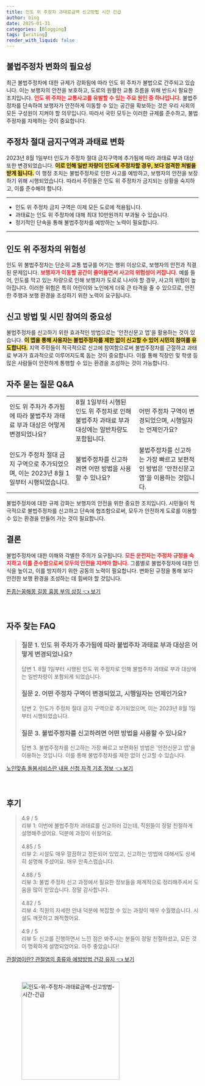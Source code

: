```yaml
---
title: 인도 위 주정차 과태료금액 신고방법 시간 긴급
author: bing
date: 2025-01-31
categories: [Blogging]
tags: [writing]
render_with_liquid: false
---
```



<h2 id='불법주정차 변화의 필요성'>불법주정차 변화의 필요성</h2>

<p>최근 불법주정차에 대한 규제가 강화됨에 따라 인도 위 주차가 불법으로 간주되고 있습니다. 이는 보행자의 안전을 보호하고, 도로의 원활한 교통 흐름을 위해 반드시 필요한 조치입니다. <b><span style="color: #ee2323;">인도 위 주차는 교통사고를 유발할 수 있는 주요 원인 중 하나입니다.</span></b> 불법주정차를 단속하여 보행자가 안전하게 이동할 수 있는 공간을 확보하는 것은 우리 사회의 모든 구성원이 지켜야 할 의무입니다. 따라서 국민 모두는 이러한 규제를 준수하고, 불법주정차를 자제하는 것이 중요합니다.</p>

<h2 id='주정차 절대 금지구역과 과태료 변화'>주정차 절대 금지구역과 과태료 변화</h2>

<p>2023년 8월 1일부터 인도가 주정차 절대 금지구역에 추가됨에 따라 과태료 부과 대상 또한 변경되었습니다. <b><span style="background-color: #ffe066;">이로 인해 일반 차량이 인도에 주정차할 경우, 보다 엄격한 처벌을 받게 됩니다.</span></b> 이 행정 조치는 불법주정차로 인한 사고를 예방하고, 보행자의 안전을 보장하기 위해 시행되었습니다. 따라서 주민들은 인도 위 주정차가 금지되는 상황을 숙지하고, 이를 준수해야 합니다.</p>

<hr />

<ul>
    <li>인도 위 주정차 금지 구역은 이제 모든 도로에 적용됩니다.</li>
    <li>과태료는 인도 위 주정차에 대해 최대 10만원까지 부과될 수 있습니다.</li>
    <li>정기적인 단속을 통해 불법주정차를 예방하는 노력이 필요합니다.</li>
</ul>

<hr />

<h2 id='인도 위 주정차의 위험성'>인도 위 주정차의 위험성</h2>

<p>인도 위 불법주정차는 단순히 교통 법규를 어기는 행위 이상으로, 보행자의 안전과 직결된 문제입니다. <b><span style="color: #ee2323;">보행자가 이동할 공간이 줄어들면서 사고의 위험성이 커집니다.</span></b> 예를 들어, 인도를 막고 있는 차량으로 인해 보행자가 도로로 나서야 할 경우, 사고의 위험이 높아집니다. 이러한 위험은 특히 어린이와 노인에게 더욱 큰 타격을 줄 수 있으므로, 안전한 주행과 보행 환경을 조성하기 위한 노력이 요구됩니다.</p>

<h2 id='신고 방법 및 시민 참여의 중요성'>신고 방법 및 시민 참여의 중요성</h2>

<p>불법주정차를 신고하기 위한 효과적인 방법으로는 '안전신문고 앱'을 활용하는 것이 있습니다. <b><span style="background-color: #ffe066;">이 앱을 통해 사용자는 불법주정차를 제한 없이 신고할 수 있어 시민의 참여를 유도합니다.</span></b> 지역 주민들이 적극적으로 신고에 참여함으로써 불법주정차를 근절하고 과태료 부과가 효과적으로 이루어지도록 돕는 것이 중요합니다. 이를 통해 직장인 및 학생 등 많은 사람들이 안전하게 통행할 수 있는 환경을 조성하는 것이 가능합니다.</p>

<h2 id='자주 묻는 질문 Q&A'>자주 묻는 질문 Q&A</h2>

<table>
    <tr>
        <td>인도 위 주차가 추가됨에 따라 불법주차 과태료 부과 대상은 어떻게 변경되었나요?</td>
        <td>8월 1일부터 시행된 인도 위 주정차로 인해 불법주차 과태료 부과 대상에는 일반차량도 포함됩니다.</td>
        <td>어떤 주정차 구역이 변경되었으며, 시행일자는 언제인가요?</td>
    </tr>
    <tr>
        <td>인도가 주정차 절대 금지 구역으로 추가되었으며, 이는 2023년 8월 1일부터 시행되었습니다.</td>
        <td>불법주정차를 신고하려면 어떤 방법을 사용할 수 있나요?</td>
        <td>불법주정차를 신고하는 가장 빠르고 보편적인 방법은 '안전신문고 앱'을 이용하는 것입니다.</td>
    </tr>
</table>

<p>불법주정차에 대한 규제 강화는 보행자의 안전을 위한 중요한 조치입니다. 시민들이 적극적으로 불법주정차를 신고하고 단속에 협조함으로써, 모두가 안전하게 도로를 이용할 수 있는 환경을 만들어 가는 것이 필요합니다.</p>

<h2 id='결론'>결론</h2>

<p>불법주정차에 대한 이해와 각별한 주의가 요구됩니다. <b><span style="color: #ee2323;">모든 운전자는 주정차 규정을 숙지하고 이를 준수함으로써 모두의 안전을 지켜야 합니다.</span></b> 그룹별로 불법주정차에 대한 인식을 높이고, 이를 방지하기 위한 공동의 노력이 필요합니다. 변화된 규정을 통해 보다 안전한 보행 환경을 조성하는 데 힘써야 할 것입니다.</p>


<p><a class="click-button" title="돈줍는꿈해몽 길몽 흉몽 부의 상징" href="https://adkhouse.github.io/posts/%EB%8F%88%EC%A4%8D%EB%8A%94%EA%BF%88%ED%95%B4%EB%AA%BD-%EA%B8%B8%EB%AA%BD-%ED%9D%89%EB%AA%BD-%EB%B6%80%EC%9D%98-%EC%83%81%EC%A7%95/" rel="dofollow">돈줍는꿈해몽 길몽 흉몽 부의 상징 👈 보기</a></p><br>
<h2 id='자주_찾는_FAQ'>자주 찾는 FAQ</h2>
<div itemscope="" itemtype="https://schema.org/FAQPage"> 
<blockquote> 
<div itemscope="" itemprop="mainEntity" itemtype="https://schema.org/Question"> 
<h3 itemprop="name">질문 1. 인도 위 주차가 추가됨에 따라 불법주차 과태료 부과 대상은 어떻게 변경되었나요?</h3> 
<div itemscope="" itemprop="acceptedAnswer" itemtype="https://schema.org/Answer"> 
<span itemprop="text"> 
<p>답변 1. 8월 1일부터 시행된 인도 위 주정차로 인해 불법주차 과태료 부과 대상에는 일반차량이 포함되게 되었습니다.</p> 
</span> 
</div> 
</div> 

<div itemscope="" itemprop="mainEntity" itemtype="https://schema.org/Question"> 
<h3 itemprop="name">질문 2. 어떤 주정차 구역이 변경되었고, 시행일자는 언제인가요?</h3> 
<div itemscope="" itemprop="acceptedAnswer" itemtype="https://schema.org/Answer"> 
<span itemprop="text"> 
<p>답변 2. 인도가 주정차 절대 금지 구역으로 추가되었으며, 이는 2023년 8월 1일부터 시행되었습니다.</p> 
</span> 
</div> 
</div> 

<div itemscope="" itemprop="mainEntity" itemtype="https://schema.org/Question"> 
<h3 itemprop="name">질문 3. 불법주정차를 신고하려면 어떤 방법을 사용할 수 있나요?</h3> 
<div itemscope="" itemprop="acceptedAnswer" itemtype="https://schema.org/Answer"> 
<span itemprop="text"> 
<p>답변 3. 불법주정차를 신고하는 가장 빠르고 보편화된 방법은 '안전신문고 앱'을 이용하는 것입니다. 이를 통해 불법주정차를 제한 없이 신고할 수 있습니다.</p> 
</span> 
</div> 
</div> 
</blockquote> 
</div>
<p><a class="click-button" title="노인맞춤 돌봄서비스란 내용 신청 자격 기초 정보" href="https://adkhouse.github.io/posts/%EB%85%B8%EC%9D%B8%EB%A7%9E%EC%B6%A4-%EB%8F%8C%EB%B4%84%EC%84%9C%EB%B9%84%EC%8A%A4%EB%9E%80-%EB%82%B4%EC%9A%A9-%EC%8B%A0%EC%B2%AD-%EC%9E%90%EA%B2%A9-%EA%B8%B0%EC%B4%88-%EC%A0%95%EB%B3%B4/" rel="dofollow">노인맞춤 돌봄서비스란 내용 신청 자격 기초 정보 👈 보기</a></p><br>
<h2 id='후기'>후기</h2>
<div itemscope itemtype="https://schema.org/Product">
  <blockquote>
  <div itemprop="review" itemscope itemtype="https://schema.org/Review">
      <div itemprop="reviewRating" itemscope itemtype="https://schema.org/Rating"> <span itemprop="ratingValue">4.9</span> / <span itemprop="bestRating">5</span> </div>
      <span itemprop="reviewBody">리뷰 1: 이번에 불법주정차 과태료를 신고하러 갔는데, 직원들이 정말 친절하게 설명해주셨어요. 덕분에 과정이 쉬웠어요.</span>
  </div>
  <br>
  <div itemprop="review" itemscope itemtype="https://schema.org/Review">
      <div itemprop="reviewRating" itemscope itemtype="https://schema.org/Rating"> <span itemprop="ratingValue">4.85</span> / <span itemprop="bestRating">5</span> </div>
      <span itemprop="reviewBody">리뷰 2: 시설도 매우 깔끔하고 정돈되어 있었고, 신고하는 방법에 대해서도 상세히 설명해 주셨어요. 매우 만족스럽습니다.</span>
  </div>
  <br>
  <div itemprop="review" itemscope itemtype="https://schema.org/Review">
      <div itemprop="reviewRating" itemscope itemtype="https://schema.org/Rating"> <span itemprop="ratingValue">4.88</span> / <span itemprop="bestRating">5</span> </div>
      <span itemprop="reviewBody">리뷰 3: 불법 주정차 신고 과정에서 필요한 정보들을 체계적으로 정리해주셔서 도움을 많이 받았습니다. 정말 감사합니다.</span>
  </div>
  <br>
  <div itemprop="review" itemscope itemtype="https://schema.org/Review">
      <div itemprop="reviewRating" itemscope itemtype="https://schema.org/Rating"> <span itemprop="ratingValue">4.82</span> / <span itemprop="bestRating">5</span> </div>
      <span itemprop="reviewBody">리뷰 4: 직원의 자세한 안내 덕분에 복잡할 수 있는 과정이 매우 수월했습니다. 시설도 깨끗하고 쾌적했어요.</span>
  </div>
  <br>
  <div itemprop="review" itemscope itemtype="https://schema.org/Review">
      <div itemprop="reviewRating" itemscope itemtype="https://schema.org/Rating"> <span itemprop="ratingValue">4.9</span> / <span itemprop="bestRating">5</span> </div>
      <span itemprop="reviewBody">리뷰 5: 신고를 진행하면서 느낀 점은 봐주시는 분들이 정말 친절하셨고, 모든 것이 명확하게 설명되었어요. 아주 좋았습니다!</span>
  </div>
  </blockquote>
</div>
<p><a class="click-button" title="관절염이란? 관절염의 종류와 예방방법 건강 유지" href="https://adkhouse.github.io/posts/%EA%B4%80%EC%A0%88%EC%97%BC%EC%9D%B4%EB%9E%80-%EA%B4%80%EC%A0%88%EC%97%BC%EC%9D%98-%EC%A2%85%EB%A5%98%EC%99%80-%EC%98%88%EB%B0%A9%EB%B0%A9%EB%B2%95-%EA%B1%B4%EA%B0%95-%EC%9C%A0%EC%A7%80/" rel="dofollow">관절염이란? 관절염의 종류와 예방방법 건강 유지 👈 보기</a></p><br>
<figure class="image"><img src="https://adkhouse.github.io/assets/img/thumbnail/인도-위-주정차-과태료금액-신고방법-시간-긴급.webp" alt="인도-위-주정차-과태료금액-신고방법-시간-긴급" width="256" height="256"></figure>